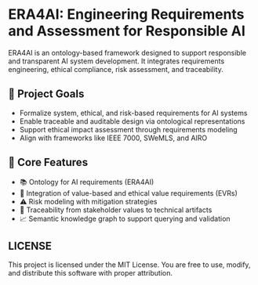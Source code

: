 # ERA4AI: Engineering Requirements and Assessment for Responsible AI

ERA4AI is an ontology-based framework designed to support responsible and transparent AI system development. It integrates requirements engineering, ethical compliance, risk assessment, and traceability.

## 🚀 Project Goals

- Formalize system, ethical, and risk-based requirements for AI systems
- Enable traceable and auditable design via ontological representations
- Support ethical impact assessment through requirements modeling
- Align with frameworks like IEEE 7000, SWeMLS, and AIRO

## 🧩 Core Features

- 📚 Ontology for AI requirements (ERA4AI)
- 🧠 Integration of value-based and ethical value requirements (EVRs)
- ⚠️ Risk modeling with mitigation strategies
- 🧭 Traceability from stakeholder values to technical artifacts
- 📈 Semantic knowledge graph to support querying and validation


## LICENSE
This project is licensed under the MIT License.
You are free to use, modify, and distribute this software with proper attribution.
